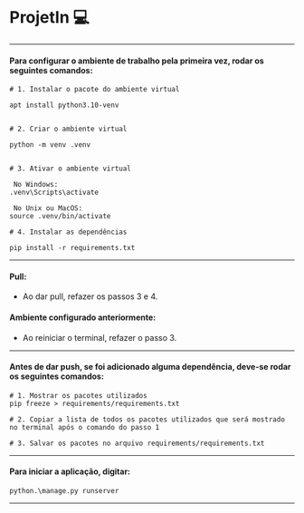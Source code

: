 # ProjetIn :computer:

----
#### Para configurar o ambiente de trabalho pela primeira vez, rodar os seguintes comandos:
```
# 1. Instalar o pacote do ambiente virtual

apt install python3.10-venv


# 2. Criar o ambiente virtual

python -m venv .venv


# 3. Ativar o ambiente virtual
 
 No Windows:
.venv\Scripts\activate

 No Unix ou MacOS:
source .venv/bin/activate

# 4. Instalar as dependências

pip install -r requirements.txt
````
----
####  Pull:
- Ao dar pull, refazer os passos 3 e 4.
####  Ambiente configurado anteriormente:
- Ao reiniciar o terminal, refazer o passo 3.

----
#### Antes de dar push, se foi adicionado alguma dependência, deve-se rodar os seguintes comandos:
````
# 1. Mostrar os pacotes utilizados
pip freeze > requirements/requirements.txt

# 2. Copiar a lista de todos os pacotes utilizados que será mostrado no terminal após o comando do passo 1

# 3. Salvar os pacotes no arquivo requirements/requirements.txt
````
----

#### Para iniciar a aplicação, digitar:
```
python.\manage.py runserver
```
----